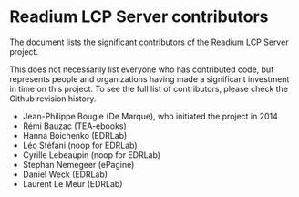 # Readium LCP Server contributors

The document lists the significant contributors of the Readium LCP Server project.

This does not necessarily list everyone who has contributed code,
but represents people and organizations having made a significant
investment in time on this project.
To see the full list of contributors, please check the Github revision history.

- Jean-Philippe Bougie (De Marque), who initiated the project in 2014
- Rémi Bauzac (TEA-ebooks)
- Hanna Boichenko (EDRLab)
- Léo Stéfani (noop for EDRLab)
- Cyrille Lebeaupin (noop for EDRLab)
- Stephan Nemegeer (ePagine)
- Daniel Weck (EDRLab)
- Laurent Le Meur (EDRLab)

